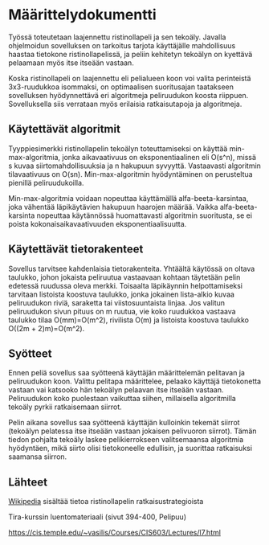 # Määrittelydokumentti

Työssä toteutetaan laajennettu ristinollapeli ja sen tekoäly. Javalla ohjelmoidun sovelluksen on tarkoitus tarjota käyttäjälle mahdollisuus haastaa tietokone ristinollapelissä, ja peliin kehitetyn tekoälyn on kyettävä pelaamaan myös itse itseään vastaan.

Koska ristinollapeli on laajennettu eli pelialueen koon voi valita perinteistä 3x3-ruudukkoa isommaksi, on optimaalisen suoritusajan taatakseen sovelluksen hyödynnettävä eri algoritmeja peliruudukon koosta riippuen. Sovelluksella siis verrataan myös erilaisia ratkaisutapoja ja algoritmeja.

## Käytettävät algoritmit
Tyyppiesimerkki ristinollapelin tekoälyn toteuttamiseksi on käyttää min-max-algoritmia, jonka aikavaativuus on eksponentiaalinen eli O(s^n), missä s kuvaa siirtomahdollisuuksia ja n hakupuun syvyyttä. Vastaavasti algoritmin tilavaativuus on O(sn). Min-max-algoritmin hyödyntäminen on perusteltua pienillä peliruudukoilla.

Min-max-algoritmia voidaan nopeuttaa käyttämällä alfa-beeta-karsintaa, joka vähentää läpikäytävien hakupuun haarojen määrää. Vaikka alfa-beeta-karsinta nopeuttaa käytännössä huomattavasti algoritmin suoritusta, se ei poista kokonaisaikavaativuuden eksponentiaalisuutta.

## Käytettävät tietorakenteet
Sovellus tarvitsee kahdenlaisia tietorakenteita. Yhtäältä käytössä on oltava taulukko, johon jokaista peliruutua vastaavaan kohtaan täytetään pelin edetessä ruudussa oleva merkki. Toisaalta läpikäynnin helpottamiseksi tarvitaan listoista koostuva taulukko, jonka jokainen lista-alkio kuvaa peliruudukon riviä, saraketta tai viistosuuntaista linjaa. Jos valitun peliruudukon sivun pituus on m ruutua, vie koko ruudukkoa vastaava taulukko tilaa O(mm)=O(m^2), rivilista O(m) ja listoista koostuva taulukko O((2m + 2)m)=O(m^2).

## Syötteet
Ennen peliä sovellus saa syötteenä käyttäjän määrittelemän pelitavan ja peliruudukon koon. Valittu pelitapa määrittelee, pelaako käyttäjä tietokonetta vastaan vai katsooko hän tekoälyn pelaavan itse itseään vastaan. Peliruudukon koko puolestaan vaikuttaa siihen, millaisella algoritmilla tekoäly pyrkii ratkaisemaan siirrot.

Pelin aikana sovellus saa syötteenä käyttäjän kulloinkin tekemät siirrot (tekoälyn pelatessa itse itseään vastaan jokaisen pelivuoron siirrot). Tämän tiedon pohjalta tekoäly laskee pelikierrokseen valitsemaansa algoritmia hyödyntäen, mikä siirto olisi tietokoneelle edullisin, ja suorittaa ratkaisuksi saamansa siirron.

## Lähteet
[Wikipedia](https://en.wikipedia.org/wiki/Tic-tac-toe) sisältää tietoa ristinollapelin ratkaisustrategioista

Tira-kurssin luentomateriaali (sivut 394-400, Pelipuu)

https://cis.temple.edu/~vasilis/Courses/CIS603/Lectures/l7.html

